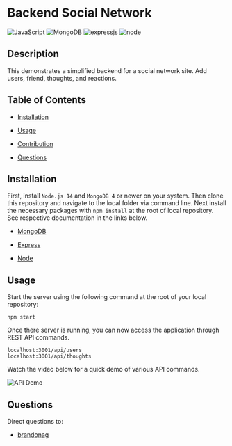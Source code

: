 # Backend Social Network

![JavaScript](https://img.shields.io/badge/JavaScript-ES6-green)
![MongoDB](https://img.shields.io/badge/MySQL-8-blue)
![expressjs](https://img.shields.io/badge/express-4-blue)
![node](https://img.shields.io/badge/node-14-green)


## Description

This demonstrates a simplified backend for a social network site. Add users, friend, thoughts, and reactions.

## Table of Contents

  * [Installation](#installation)

  * [Usage](#usage)

  * [Contribution](#contribution)

  * [Questions](#questions)

## Installation

First, install `Node.js 14` and `MongoDB 4` or newer on your system. Then clone this repository and navigate to the local folder via command line. Next install the necessary packages with `npm install` at the root of local repository. See respective documentation in the links below.

* [MongoDB](https://docs.mongodb.com/manual/)

* [Express](https://expressjs.com/)

* [Node](https://nodejs.org/en/)

## Usage

Start the server using the following command at the root of your local repository:

```
npm start
```

Once there server is running, you can now access the application through REST API commands.

```
localhost:3001/api/users
localhost:3001/api/thoughts
```

Watch the video below for a quick demo of various API commands.

![API Demo](https://drive.google.com/file/d/1dsO-zdXX9ZrcnhH0qu1XSvl00H59jYbr/view)

## Questions

Direct questions to:

* [brandonag](https://github.com/brandonag)